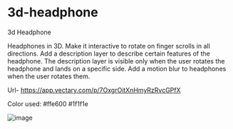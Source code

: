 # 3d-headphone
3d Headphone

Headphones in 3D. Make it interactive to rotate on finger scrolls in all
directions. Add a description layer to describe certain features of the headphone.
The description layer is visible only when the user rotates the headphone and lands on a specific side.
Add a motion blur to headphones when the user rotates them.

Url- https://app.vectary.com/p/7OxgrOitXnHmyRzRvcGPfX
 



Color used: 
#ffe600
#1f1f1e

![image](https://user-images.githubusercontent.com/75271300/157689509-2f1027b8-86ae-4ca6-9b67-1da67dbe7375.png)

